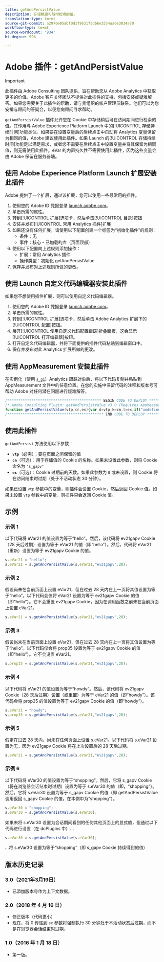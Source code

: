 ```yaml
---
title: getAndPersistValue
description: 存储稍后可随时检索的值。
translation-type: tm+mt
source-git-commit: a2970e05abf0d1f963175db6e3554aa0e3034a70
workflow-type: tm+mt
source-wordcount: '934'
ht-degree: 99%

---
```



# Adobe 插件：getAndPersistValue

>[!IMPORTANT]
>
>此插件由 Adobe Consulting 团队提供，旨在帮助您从 Adobe Analytics 中获取更多的价值。Adobe 客户关怀团队不提供对此插件的支持，包括安装或疑难解答。如果您需要关于此插件的帮助，请与贵组织的帐户管理员联系。他们可以为您安排与顾问的答疑会，以便您向顾问寻求帮助。

`getAndPersistValue` 插件允许您在 Cookie 中存储稍后可在访问期间进行检索的值。其作用与 Adobe Experience Platform Launch 中的[!UICONTROL 存储持续时间]功能类似。如果要在设置变量后的后续点击中自动将 Analytics 变量保留为相同的值，Adobe 建议使用此插件。如果 Launch 的[!UICONTROL 存储持续时间]功能足以满足需求，或者您不需要在后续点击中设置变量并将其保留为相同值，则无需使用此插件。eVar 的内置持久性不需要使用此插件，因为这些变量会由 Adobe 保留在服务器端。

## 使用 Adobe Experience Platform Launch 扩展安装此插件

Adobe 提供了一个扩展，通过该扩展，您可以使用一些最常用的插件。

1. 使用您的 Adobe ID 凭据登录 [launch.adobe.com](https://launch.adobe.com)。
1. 单击所需的属性。
1. 转到[!UICONTROL 扩展]选项卡，然后单击[!UICONTROL 目录]按钮
1. 安装并发布[!UICONTROL 常用 Analytics 插件]扩展
1. 如果还没有任何扩展，请使用以下配置创建一个标签为“初始化插件”的规则：
   * 条件：无
   * 事件：核心 - 已加载的库（页面顶部）
1. 使用以下配置向上述规则添加操作：
   * 扩展：常用 Analytics 插件
   * 操作类型：初始化 getAndPersistValue
1. 保存并发布对上述规则所做的更改。

## 使用 Launch 自定义代码编辑器安装此插件

如果您不想使用插件扩展，则可以使用自定义代码编辑器。

1. 使用您的 Adobe ID 凭据登录 [launch.adobe.com](https://launch.adobe.com)。
1. 单击所需的属性。
1. 转到[!UICONTROL 扩展]选项卡，然后单击 Adobe Analytics 扩展下的[!UICONTROL 配置]按钮。
1. 展开[!UICONTROL 使用自定义代码配置跟踪]折叠面板，这会显示[!UICONTROL 打开编辑器]按钮。
1. 打开自定义代码编辑器，并将下面提供的插件代码粘贴到编辑窗口中。
1. 保存并发布对此 Analytics 扩展所做的更改。

## 使用 AppMeasurement 安装此插件

在实例化（使用 [`s_gi`](../functions/s-gi.md)）Analytics 跟踪对象后，将以下代码复制并粘贴到 AppMeasurement 文件中的任意位置。在您的实施中保留代码的注释和版本号可帮助 Adobe 对任何潜在问题进行疑难解答。

```js
/******************************************* BEGIN CODE TO DEPLOY *******************************************/
/* Adobe Consulting Plugin: getAndPersistValue v3.0 (Requires AppMeasurement) */
function getAndPersistValue(vtp,cn,ex){var d=vtp,k=cn,l=ex;if("undefined"!==typeof d&&"-v"===d)return{plugin:"getAndPersistValue",version:"3.0"};var a=function(){if("undefined"!==typeof window.s_c_il)for(var c=0,b;c<window.s_c_il.length;c++)if(b=window.s_c_il[c],b._c&&"s_c"===b._c)return b}();"undefined"!==typeof a&&(a.contextData.getAndPersistValue="3.0");window.cookieWrite=window.cookieWrite||function(c,b,f){if("string"===typeof c){var h=window.location.hostname,a=window.location.hostname.split(".").length-1;if(h&&!/^[0-9.]+$/.test(h)){a=2<a?a:2;var e=h.lastIndexOf(".");if(0<=e){for(;0<=e&&1<a;)e=h.lastIndexOf(".",e-1),a--;e=0<e?h.substring(e):h}}g=e;b="undefined"!==typeof b?""+b:"";if(f||""===b)if(""===b&&(f=-60),"number"===typeof f){var d=new Date;d.setTime(d.getTime()+6E4*f)}else d=f;return c&&(document.cookie=encodeURIComponent(c)+"="+encodeURIComponent(b)+"; path=/;"+(f?" expires="+d.toUTCString()+";":"")+(g?" domain="+g+";":""),"undefined"!==typeof cookieRead)?cookieRead(c)===b:!1}};window.cookieRead=window.cookieRead||function(c){if("string"===typeof c)c=encodeURIComponent(c);else return"";var b=" "+document.cookie,a=b.indexOf(" "+c+"="),d=0>a?a:b.indexOf(";",a);return(c=0>a?"":decodeURIComponent(b.substring(a+2+c.length,0>d?b.length:d)))?c:""};a=new Date;k=k?k:"s_gapv";(l=l?l:0)?a.setTime(a.getTime()+864E5*l):a.setTime(a.getTime()+18E5);"undefined"!==typeof d&&d||(d=cookieRead(k));cookieWrite(k,d,a);return d};
/******************************************** END CODE TO DEPLOY ********************************************/
```

## 使用此插件

`getAndPersist` 方法使用以下参数：

* **`vtp`**（必需）：要在页面之间保留的值
* **`cn`**（可选）：用于存储值的 Cookie 的名称。如果未设置此参数，则将 Cookie 命名为 `"s_gapv"`
* **`ex`**（可选）：Cookie 过期前的天数。如果此参数为 `0` 或未设置，则 Cookie 将在访问结束时过期（处于不活动状态 30 分钟）。

如果已设置 `vtp` 参数中的变量，则插件会设置 Cookie，然后返回 Cookie 值。如果未设置 `vtp` 参数中的变量，则插件只会返回 Cookie 值。

## 示例

### 示例 1

以下代码将 eVar21 的值设置为等于“hello”。然后，该代码将 ev21gapv Cookie（28 天后过期）设置为等于 eVar21 的值（即“hello”）。然后，代码将 eVar21（重新）设置为等于 ev21gapv Cookie 的值。

```js
s.eVar21 = "hello";
s.eVar21 = s.getAndPersistValue(s.eVar21,"ev21gapv",28);
```

### 示例 2

假设尚未在当前页面上设置 eVar21，但在过去 28 天内在上一页将其值设置为等于“hello”。以下代码会仅将 eVar21 设置为等于 ev21gapv Cookie 的值（即“hello”）。它不会重置 ev21gapv Cookie，因为在调用函数之前未在当前页面上设置 eVar21。

```js
s.eVar21 = s.getAndPersistValue(s.eVar21,"ev21gapv",28);
```

### 示例 3

假设尚未在当前页面上设置 eVar21，但在过去 28 天内在上一页将其值设置为等于“hello”。以下代码仅会将 prop35 设置为等于 ev21gapv Cookie 的值（即“hello”）。它不会设置 eVar21。

```js
s.prop35 = s.getAndPersistValue(s.eVar21,"ev21gapv",28);
```

### 示例 4

以下代码将 eVar21 的值设置为等于“howdy”。然后，该代码将 ev21gapv Cookie（28 天后过期）设置（或重置）为等于 eVar21 的值（即“howdy”）。该代码会将 prop35 的值设置为等于 ev21gapv Cookie 的值（即“howdy”）。

```js
s.eVar21 = "howdy";
s.prop35 = s.getAndPersistValue(s.eVar21,"ev21gapv",28);
```

### 示例 5

假定在过去 28 天内，尚未在任何页面上设置 s.eVar21。以下代码将 s.eVar21 设置为无，因为 ev21gapv Cookie 将在上次设置后的 28 天后过期。

```js
s.eVar21 = s.getAndPersistValue(s.eVar21,"ev21gapv",28);
```

### 示例 6

以下代码将 eVar30 的值设置为等于“shopping”。然后，它将 s_gapv Cookie（将在浏览器会话结束时过期）设置为等于 s.eVar30 的值（即，“shopping”）。然后，它将 s.eVar30 设置为等于 s_gapv Cookie 的值（即 getAndPersistValue 调用返回 s_gapv Cookie 的值，在本例中为“shopping”）。

```js
s.eVar30 = "shopping";
s.eVar30 = s.getAndPersistValue(s.eVar30);
```

如果未将 s.eVar30 设置为会话期间看到的任何其他页面上的显式值，但通过以下代码进行设置（在 doPlugins 中）...

```js
s.eVar30 = s.getAndPersistValue(s.eVar30);
```

...将 s.eVar30 设置为等于“shopping”（即 s_gapv Cookie 持续得到的值）

## 版本历史记录

### 3.0（2021年3月19日）

* 已添加版本号作为上下文数据。

### 2.0（2018 年 4 月 16 日）

* 修正版本（代码更小）
* 现在，将 0 传递到 `ex` 参数将强制执行 30 分钟处于不活动状态后过期，而不是在浏览器会话结束时过期。

### 1.0（2016 年 1 月 18 日）

* 第一版。
